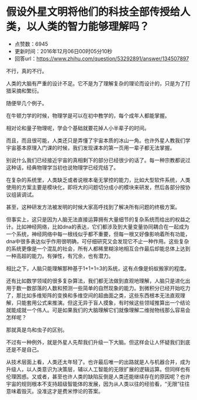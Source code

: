# 假设外星文明将他们的科技全部传授给人类，以人类的智力能够理解吗？
- 点赞数：6945
- 更新时间：2016年12月06日00时05分10秒
- 回答url：https://www.zhihu.com/question/53292891/answer/134507897
<body>
 <p data-pid="ErMsqu_0">不行，真的不行。</p>
 <p data-pid="ouJhkaBp">人类的大脑有严重的设计不足。它不是为了理解复杂的理论而设计的，只是为了打猎采摘和繁衍。</p>
 <p data-pid="JdKPRKJE">随便举几个例子。</p>
 <p data-pid="oOEUqKzP">在牛顿力学的时候，物理学是可以在初中教学的，每个成年人都能掌握。</p>
 <p data-pid="1pxtbCFO">相对论和量子物理呢，学会个基础就要花掉人小半辈子的时间。</p>
 <p data-pid="gA4J0XVg">而且，而且很可能，人类还只是弄懂了宇宙本质的冰山一角。也许外星人教我们学宇宙基本原理入门课的时候，我们发现课本的第一页用一辈子都无法掌握。</p>
 <p data-pid="TBIC4C1T">别说什么我们已经接近宇宙的真相剩下的部分已经很少的话了。每一种宗教都说过这种话，经典物理学当初也说物理学已经完结了。</p>
 <p data-pid="avSEVy1W">在复杂的系统里，人类缺乏或者说根本毫无掌控的能力，比如大型软件系统，人类使用的方案主要是模块化，即将大的问题切分成小的模块来研发，然后各部分按协议组装调试。</p>
 <p data-pid="sAi74rd4">甚至，这种研发方法被发明的时候大家高呼找到了解决所有问题的终极方案。</p>
 <p data-pid="WJXTfwno">但事实上，这只是因为人脑无法直接运算拥有大量细节的复杂系统而给出的权益之计。比如神经网络，比如dna的表达，它们都涉及到大量变量协同耦合在一起成为一个系统，神经网络中每一根线似乎都不重要，但每一根又好像影响着所有功能，dna中很多表达似乎作用很明确，可仔细研究又会发现它不止一种作用。这些复杂的系统更像是一个混乱的社会，所有人都稀里糊涂地相互合作最后却能总体上达到一种高超的能力。有弹性，有冗余，也有潜力。</p>
 <p data-pid="pm4XcKBb">相比之下，人脑只能理解那种基于1+1+1=3的系统，这有点像是蚂蚁搬家的程度。</p>
 <p data-pid="gXZktDY_">还有比如数学领域的很多复杂算法，我们都无法做到直观地理解，人脑只是进化出用于数一数部落的人数和预测一些简单的自然现象的能力。到微积分已经开始吃力了，那比如多维矩阵的变换和多维空间的超曲面之类，这些东西根本无法直观理解，只能套用公式来推演。但这无异于盲人摸象，有时候这些领域推算出一个结论就能成就一个伟人。可是如果我们的大脑理解它们就像理解二维抛物线那么容易会怎样呢？</p>
 <p data-pid="Kz4zyA2v">那就真是鸟和虫子的区别。</p>
 <p data-pid="IaRciZ2o">不过有一种例外，就是外星人先帮我们升级一下大脑。但这样会让人怀疑我们到底还是不是自己。</p>
 <p data-pid="89fCTGLA">从技术层面上看，人类还太年轻了。也许最后唯一的出路就是人与机器合并，成为升级人，以人类意识为决策层，辅以人工智能的无限扩展的逻辑运算。但同样也有伦理困惑。又或者，甚至也许人类的缺陷反倒是人类还能继续存在的原因呢？也许宇宙的规则根本不支持超级智能体的发展，因为从人类以往的经验看，“无限”往往意味着毁灭。没准这才是费米悖论的答案。</p>
</body>